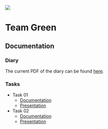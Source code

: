 ![](https://gitlab.com/severinkaderli/ch.bfh.bti7081.s2019.green/badges/master/build.svg)
# Team Green

## Documentation
### Diary
The current PDF of the diary can be found [here](https://gitlab.com/severinkaderli/ch.bfh.bti7081.s2019.green/builds/artifacts/develop/raw/diary.pdf?job=PDF).

### Tasks
* Task 01
  * [Documentation](https://gitlab.com/severinkaderli/ch.bfh.bti7081.s2019.green/builds/artifacts/develop/raw/task_01.pdf?job=PDF)
  * [Presentation](https://gitlab.com/severinkaderli/ch.bfh.bti7081.s2019.green/builds/artifacts/develop/raw/task_01_presentation.pdf?job=PDF)
* Task 02
  * [Documentation](https://gitlab.com/severinkaderli/ch.bfh.bti7081.s2019.green/builds/artifacts/develop/raw/task_02.pdf?job=PDF)
  * [Presentation](https://gitlab.com/severinkaderli/ch.bfh.bti7081.s2019.green/builds/artifacts/develop/raw/task_02_presentation.pdf?job=PDF)
